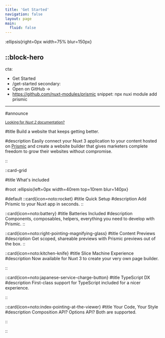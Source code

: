 ```yaml
---
title: 'Get Started'
navigation: false
layout: page
main:
  fluid: false
---
```


:ellipsis{right=0px width=75% blur=150px}

::block-hero
---
cta:
  - Get Started
  - /get-started
secondary:
  - Open on GitHub →
  - https://github.com/nuxt-modules/prismic
snippet: npx nuxi module add prismic
---

#announce

<small>[Looking for _Nuxt 2_ documentation?](https://v1.prismic.nuxtjs.org)</small>

#title
Build a website that keeps getting better.

#description
Easily connect your Nuxt 3 application to your content hosted on [Prismic](https://prismic.io) and create a website builder that gives marketers complete freedom to grow their websites without compromise.

::

::card-grid

#title
What's included

#root
:ellipsis{left=0px width=40rem top=10rem blur=140px}

#default
::card{icon=noto:rocket}
#title
Quick Setup
#description
Add Prismic to your Nuxt app in seconds.
::

::card{icon=noto:battery}
#title
Batteries Included
#description
Components, composables, helpers, everything you need to develop with Prismic.
::

::card{icon=noto:right-pointing-magnifying-glass}
#title
Content Previews
#description
Get scoped, shareable previews with Prismic previews out of the box.
::

::card{icon=noto:kitchen-knife}
#title
Slice Machine Experience
#description
Now available for Nuxt 3 to create your very own page builder.

::

::card{icon=noto:japanese-service-charge-button}
#title
TypeScript DX
#description
First-class support for TypeScript included for a nicer experience.

::

::card{icon=noto:index-pointing-at-the-viewer}
#title
Your Code, Your Style
#description
Composition API? Options API? Both are supported.

::

::
